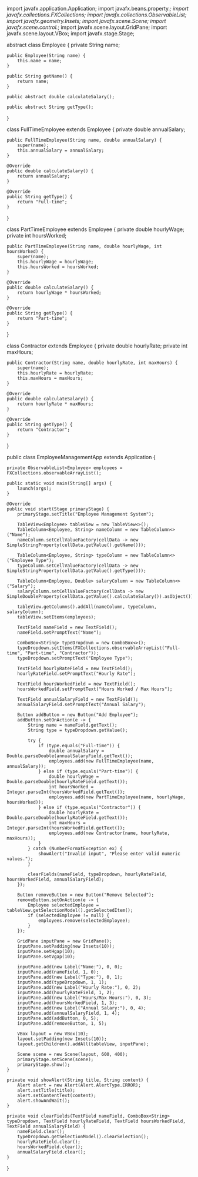import javafx.application.Application;
import javafx.beans.property.*;
import javafx.collections.FXCollections;
import javafx.collections.ObservableList;
import javafx.geometry.Insets;
import javafx.scene.Scene;
import javafx.scene.control.*;
import javafx.scene.layout.GridPane;
import javafx.scene.layout.VBox;
import javafx.stage.Stage;

abstract class Employee {
    private String name;

    public Employee(String name) {
        this.name = name;
    }

    public String getName() {
        return name;
    }

    public abstract double calculateSalary();

    public abstract String getType();
}

class FullTimeEmployee extends Employee {
    private double annualSalary;

    public FullTimeEmployee(String name, double annualSalary) {
        super(name);
        this.annualSalary = annualSalary;
    }

    @Override
    public double calculateSalary() {
        return annualSalary;
    }

    @Override
    public String getType() {
        return "Full-time";
    }
}

class PartTimeEmployee extends Employee {
    private double hourlyWage;
    private int hoursWorked;

    public PartTimeEmployee(String name, double hourlyWage, int hoursWorked) {
        super(name);
        this.hourlyWage = hourlyWage;
        this.hoursWorked = hoursWorked;
    }

    @Override
    public double calculateSalary() {
        return hourlyWage * hoursWorked;
    }

    @Override
    public String getType() {
        return "Part-time";
    }
}

class Contractor extends Employee {
    private double hourlyRate;
    private int maxHours;

    public Contractor(String name, double hourlyRate, int maxHours) {
        super(name);
        this.hourlyRate = hourlyRate;
        this.maxHours = maxHours;
    }

    @Override
    public double calculateSalary() {
        return hourlyRate * maxHours;
    }

    @Override
    public String getType() {
        return "Contractor";
    }
}

public class EmployeeManagementApp extends Application {

    private ObservableList<Employee> employees = FXCollections.observableArrayList();

    public static void main(String[] args) {
        launch(args);
    }

    @Override
    public void start(Stage primaryStage) {
        primaryStage.setTitle("Employee Management System");

        TableView<Employee> tableView = new TableView<>();
        TableColumn<Employee, String> nameColumn = new TableColumn<>("Name");
        nameColumn.setCellValueFactory(cellData -> new SimpleStringProperty(cellData.getValue().getName()));

        TableColumn<Employee, String> typeColumn = new TableColumn<>("Employee Type");
        typeColumn.setCellValueFactory(cellData -> new SimpleStringProperty(cellData.getValue().getType()));

        TableColumn<Employee, Double> salaryColumn = new TableColumn<>("Salary");
        salaryColumn.setCellValueFactory(cellData -> new SimpleDoubleProperty(cellData.getValue().calculateSalary()).asObject());

        tableView.getColumns().addAll(nameColumn, typeColumn, salaryColumn);
        tableView.setItems(employees);

        TextField nameField = new TextField();
        nameField.setPromptText("Name");

        ComboBox<String> typeDropdown = new ComboBox<>();
        typeDropdown.setItems(FXCollections.observableArrayList("Full-time", "Part-time", "Contractor"));
        typeDropdown.setPromptText("Employee Type");

        TextField hourlyRateField = new TextField();
        hourlyRateField.setPromptText("Hourly Rate");

        TextField hoursWorkedField = new TextField();
        hoursWorkedField.setPromptText("Hours Worked / Max Hours");

        TextField annualSalaryField = new TextField();
        annualSalaryField.setPromptText("Annual Salary");

        Button addButton = new Button("Add Employee");
        addButton.setOnAction(e -> {
            String name = nameField.getText();
            String type = typeDropdown.getValue();

            try {
                if (type.equals("Full-time")) {
                    double annualSalary = Double.parseDouble(annualSalaryField.getText());
                    employees.add(new FullTimeEmployee(name, annualSalary));
                } else if (type.equals("Part-time")) {
                    double hourlyWage = Double.parseDouble(hourlyRateField.getText());
                    int hoursWorked = Integer.parseInt(hoursWorkedField.getText());
                    employees.add(new PartTimeEmployee(name, hourlyWage, hoursWorked));
                } else if (type.equals("Contractor")) {
                    double hourlyRate = Double.parseDouble(hourlyRateField.getText());
                    int maxHours = Integer.parseInt(hoursWorkedField.getText());
                    employees.add(new Contractor(name, hourlyRate, maxHours));
                }
            } catch (NumberFormatException ex) {
                showAlert("Invalid input", "Please enter valid numeric values.");
            }

            clearFields(nameField, typeDropdown, hourlyRateField, hoursWorkedField, annualSalaryField);
        });

        Button removeButton = new Button("Remove Selected");
        removeButton.setOnAction(e -> {
            Employee selectedEmployee = tableView.getSelectionModel().getSelectedItem();
            if (selectedEmployee != null) {
                employees.remove(selectedEmployee);
            }
        });

        GridPane inputPane = new GridPane();
        inputPane.setPadding(new Insets(10));
        inputPane.setHgap(10);
        inputPane.setVgap(10);

        inputPane.add(new Label("Name:"), 0, 0);
        inputPane.add(nameField, 1, 0);
        inputPane.add(new Label("Type:"), 0, 1);
        inputPane.add(typeDropdown, 1, 1);
        inputPane.add(new Label("Hourly Rate:"), 0, 2);
        inputPane.add(hourlyRateField, 1, 2);
        inputPane.add(new Label("Hours/Max Hours:"), 0, 3);
        inputPane.add(hoursWorkedField, 1, 3);
        inputPane.add(new Label("Annual Salary:"), 0, 4);
        inputPane.add(annualSalaryField, 1, 4);
        inputPane.add(addButton, 0, 5);
        inputPane.add(removeButton, 1, 5);

        VBox layout = new VBox(10);
        layout.setPadding(new Insets(10));
        layout.getChildren().addAll(tableView, inputPane);

        Scene scene = new Scene(layout, 600, 400);
        primaryStage.setScene(scene);
        primaryStage.show();
    }

    private void showAlert(String title, String content) {
        Alert alert = new Alert(Alert.AlertType.ERROR);
        alert.setTitle(title);
        alert.setContentText(content);
        alert.showAndWait();
    }

    private void clearFields(TextField nameField, ComboBox<String> typeDropdown, TextField hourlyRateField, TextField hoursWorkedField, TextField annualSalaryField) {
        nameField.clear();
        typeDropdown.getSelectionModel().clearSelection();
        hourlyRateField.clear();
        hoursWorkedField.clear();
        annualSalaryField.clear();
    }
}
